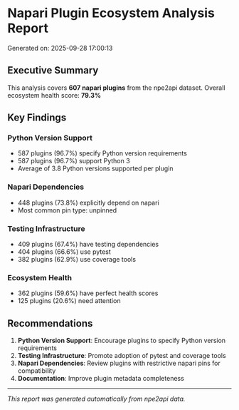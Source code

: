 # Napari Plugin Ecosystem Analysis Report
Generated on: 2025-09-28 17:00:13

## Executive Summary
This analysis covers **607 napari plugins** from the npe2api dataset.
Overall ecosystem health score: **79.3%**

## Key Findings

### Python Version Support
- 587 plugins (96.7%) specify Python version requirements
- 587 plugins (96.7%) support Python 3
- Average of 3.8 Python versions supported per plugin

### Napari Dependencies
- 448 plugins (73.8%) explicitly depend on napari
- Most common pin type: unpinned

### Testing Infrastructure
- 409 plugins (67.4%) have testing dependencies
- 404 plugins (66.6%) use pytest
- 382 plugins (62.9%) use coverage tools

### Ecosystem Health
- 362 plugins (59.6%) have perfect health scores
- 125 plugins (20.6%) need attention

## Recommendations
1. **Python Version Support**: Encourage plugins to specify Python version requirements
2. **Testing Infrastructure**: Promote adoption of pytest and coverage tools
3. **Napari Dependencies**: Review plugins with restrictive napari pins for compatibility
4. **Documentation**: Improve plugin metadata completeness

---
*This report was generated automatically from npe2api data.*